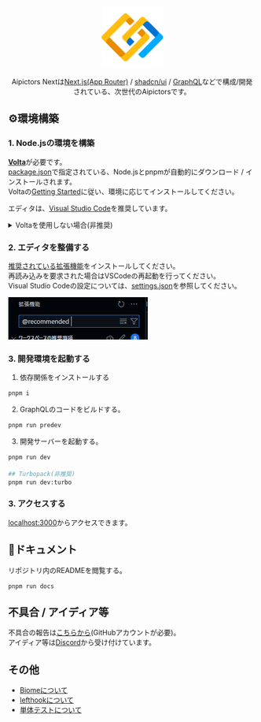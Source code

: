 <div align="center">
    <a href="https://beta.aipictors.com">
        <picture>
            <img height=125 alt="Aipictors" src="public/icon.svg">
        </picture>
    </a>
</div>
<p align="center">
    Aipictors Nextは<a href="https://nextjs.org/">Next.js(App Router)</a> / <a href="https://ui.shadcn.com/">shadcn/ui</a> / <a href="https://graphql.org/">GraphQL</a>などで構成/開発されている、次世代のAipictorsです。
</p>

## ⚙️環境構築

### 1. Node.jsの環境を構築

[**Volta**](https://volta.sh/)が必要です。  
[package.json](./package.json)で指定されている、Node.jsとpnpmが自動的にダウンロード / インストールされます。  
Voltaの[Getting Started](https://docs.volta.sh/guide/getting-started)に従い、環境に応じてインストールしてください。  

エディタは、[Visual Studio Code](https://code.visualstudio.com/)を推奨しています。  

<details>
    <summary>
        Voltaを使用しない場合(非推奨)
    </summary>
    <ul>
        <li><a href="https://nodejs.org">Node.js@20</a>
        <li><a href="https://pnpm.io">pnpm@8</a>
    </ul>
    をインストールしてください
</details>

### 2. エディタを整備する

[推奨されている拡張機能](.vscode/extensions.json)をインストールしてください。  
再読み込みを要求された場合はVSCodeの再起動を行ってください。  
Visual Studio Codeの設定については、[settings.json](.vscode/settings.json)を参照してください。  

![@recommended](./docs/extension.png)

### 3. 開発環境を起動する
1. 依存関係をインストールする

```bash
pnpm i
```

2. GraphQLのコードをビルドする。

```bash
pnpm run predev
```

3. 開発サーバーを起動する。

```bash
pnpm run dev

## Turbopack(非推奨)
pnpm run dev:turbo
```

### 3. アクセスする
[localhost:3000](http://localhost:3000)からアクセスできます。  


## 📙ドキュメント

リポジトリ内のREADMEを閲覧する。

```
pnpm run docs
```

## 不具合 / アイディア等
不具合の報告は[こちらから](https://github.com/aipictors/aipictors/issues/new/choose)(GitHubアカウントが必要)。  
アイディア等は[Discord](https://discord.gg/aipictors)から受け付けています。

## その他

- [Biomeについて](/docs/biome.md)
- [lefthookについて](/docs/lefthook.md)
- [単体テストについて](/docs/testing.md)
